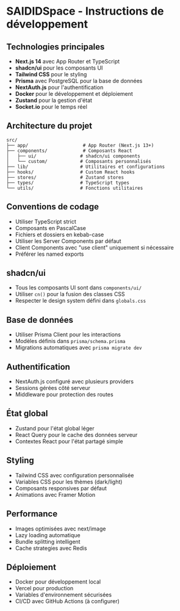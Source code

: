 <!-- Use this file to provide workspace-specific custom instructions to Copilot. For more details, visit https://code.visualstudio.com/docs/copilot/copilot-customization#_use-a-githubcopilotinstructionsmd-file -->

# SAIDIDSpace - Instructions de développement

## Technologies principales
- **Next.js 14** avec App Router et TypeScript
- **shadcn/ui** pour les composants UI
- **Tailwind CSS** pour le styling
- **Prisma** avec PostgreSQL pour la base de données
- **NextAuth.js** pour l'authentification
- **Docker** pour le développement et déploiement
- **Zustand** pour la gestion d'état
- **Socket.io** pour le temps réel

## Architecture du projet
```
src/
├── app/                    # App Router (Next.js 13+)
├── components/             # Composants React
│   ├── ui/                # shadcn/ui components
│   └── custom/            # Composants personnalisés
├── lib/                   # Utilitaires et configurations
├── hooks/                 # Custom React hooks
├── stores/                # Zustand stores
├── types/                 # TypeScript types
└── utils/                 # Fonctions utilitaires
```

## Conventions de codage
- Utiliser TypeScript strict
- Composants en PascalCase
- Fichiers et dossiers en kebab-case
- Utiliser les Server Components par défaut
- Client Components avec "use client" uniquement si nécessaire
- Préférer les named exports

## shadcn/ui
- Tous les composants UI sont dans `components/ui/`
- Utiliser `cn()` pour la fusion des classes CSS
- Respecter le design system défini dans `globals.css`

## Base de données
- Utiliser Prisma Client pour les interactions
- Modèles définis dans `prisma/schema.prisma`
- Migrations automatiques avec `prisma migrate dev`

## Authentification
- NextAuth.js configuré avec plusieurs providers
- Sessions gérées côté serveur
- Middleware pour protection des routes

## État global
- Zustand pour l'état global léger
- React Query pour le cache des données serveur
- Contextes React pour l'état partagé simple

## Styling
- Tailwind CSS avec configuration personnalisée
- Variables CSS pour les thèmes (dark/light)
- Composants responsives par défaut
- Animations avec Framer Motion

## Performance
- Images optimisées avec next/image
- Lazy loading automatique
- Bundle splitting intelligent
- Cache strategies avec Redis

## Déploiement
- Docker pour développement local
- Vercel pour production
- Variables d'environnement sécurisées
- CI/CD avec GitHub Actions (à configurer)
